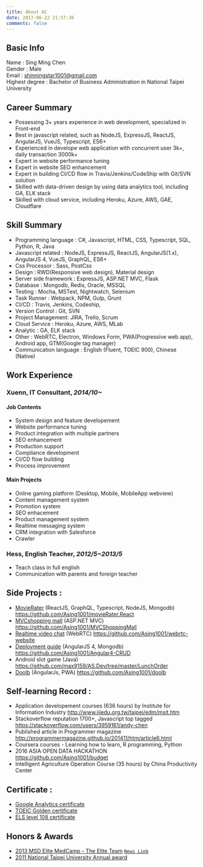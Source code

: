 ```yaml
---
title: About AC
date: 2017-06-22 21:57:36
comments: false
---
```

## Basic Info
Name : Sing Ming Chen  
Gender : Male  
Email : shinningstar1001@gmail.com  
Highest degree : Bachelor of Business Administration in National Taipei University  

## Career Summary
* Possessing 3+ years experience in web development, specialized in Front-end
* Best in javascript related, such as NodeJS, ExpressJS, ReactJS, AngularJS, VueJS, Typescript, ES6+
* Experienced in develope web application with concurrent user 3k+, daily transaction 3000k+
* Expert in website performance tuning
* Expert in website SEO enhancement
* Expert in building CI/CD flow in Travis/Jenkins/CodeShip with Git/SVN solution
* Skilled with data-driven design by using data analytics tool, including GA, ELK stack
* Skilled with cloud service, including Heroku, Azure, AWS, GAE, Cloudflare

## Skill Summary
* Programming language : C#, Javascript, HTML, CSS, Typescript, SQL, Python, R, Java
* Javascript related : NodeJS, ExpressJS, ReactJS, AngularJS(1.x), AngularJS 4, VueJS, GraphQL, ES6+
* Css Processor : Sass, PostCss
* Design : RWD(Responsive web design), Material design
* Server side framework : ExpressJS, ASP.NET MVC, Flask
* Database : Mongodb, Redis, Oracle, MSSQL
* Testing : Mocha, MSTest, Nightwatch, Selenium
* Task Runner : Webpack, NPM, Gulp, Grunt
* CI/CD : Travis, Jenkins, Codeship, 
* Version Control : Git, SVN
* Project Management: JIRA, Trello, Scrum
* Cloud Service : Heroku, Azure, AWS, MLab
* Analytic : GA, ELK stack
* Other : WebRTC, Electron, Windows Form, PWA(Progressive web app), Android app, GTM(Google tag manager)
* Communication language : English (Fluent, TOEIC 900), Chinese (Native)

## Work Experience
### Xuenn, IT Consultant, *2014/10~*
#### Job Contents
* System design and feature developement
* Website performance tuning
* Product integration with multiple partners
* SEO enhancement
* Production support
* Compliance development
* CI/CD flow building
* Process improvement

#### Main Projects
* Online gaming platform (Desktop, Mobile, MobileApp webview)
* Content management system 
* Promotion system
* SEO enhacement
* Product management system
* Realtime messaging system
* CRM integration with Salesforce
* Crawler

### Hess, English Teacher, *2012/5~2013/5*
* Teach class in full english
* Communication with parents and foreign teacher

## Side Projects :
* [MovieRater](https://www.mvrater.com/) (ReactJS, GraphQL, Typescript, NodeJS, Mongodb) https://github.com/Asing1001/movieRater.React
* [MVCshopping mall](http://wecarestore.azurewebsites.net/) (ASP.NET MVC) https://github.com/Asing1001/MVCShoppingMall
* [Realtime video chat](https://webrtc-realtime-videochat.herokuapp.com/) (WebRTC) https://github.com/Asing1001/webrtc-website
* [Deployment guide](https://ng-crud.herokuapp.com) (AngularJS 4, Mongodb) https://github.com/Asing1001/Angular4-CRUD
* Android slot game (Java) https://github.com/max9159/AS.Dev/tree/master/LunchOrder
* [Doolb](https://www.paddingleft.com/doolb/) (AngularJs, PWA) https://github.com/Asing1001/doolb

## Self-learning Record :
* Application developement courses (636 hours) by Institute for Information Industry http://www.iiiedu.org.tw/taipei/edm/msit.htm 
* Stackoverflow reputation 1700+, Javascript top tagged https://stackoverflow.com/users/3959161/andy-chen
* Published article in Programmer magazine http://programmermagazine.github.io/201411/htm/article6.html
* Coursera courses - Learning how to learn, R programming, Python
* 2016 ASIA OPEN DATA HACKATHON https://github.com/Asing1001/budget
* Intelligent Agriculture Operation Course (35 hours) by China Productivity Center

## Certificate :
* [Google Analytics certificate](https://www.google.com/partners/?hl=zh-TW#i_profile;idtf=100241582365266596912)
* [TOEIC Golden certificate](https://goo.gl/photos/gGjX7pcqvkGqMoZB8)
* [ELS level 108 certificate](https://goo.gl/photos/ySSQeWEmLBwUvHzt6)

## Honors & Awards
* [2013 MSD Elite MedCamp - The Elite Team](https://goo.gl/photos/kSca7Xf9csrJ2bsd8) [`News Link`](http://bit.ly/1B7iH4H)
* [2011 National Taipei University Annual award](https://goo.gl/photos/QtC9zUMR6qgHiVME7)
